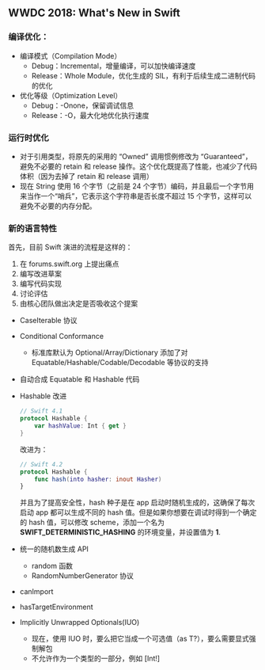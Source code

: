 ## WWDC 2018: What's New in Swift

### 编译优化：

* 编译模式（Compilation Mode）
    * Debug：Incremental，增量编译，可以加快编译速度
    * Release：Whole Module，优化生成的 SIL，有利于后续生成二进制代码的优化
* 优化等级（Optimization Level）
    * Debug：-Onone，保留调试信息
    * Release：-O，最大化地优化执行速度

### 运行时优化

* 对于引用类型，将原先的采用的 “Owned” 调用惯例修改为 “Guaranteed”，避免不必要的 retain 和 release 操作。这个优化既提高了性能，也减少了代码体积（因为去掉了 retain 和 release 调用）
* 现在 String 使用 16 个字节（之前是 24 个字节）编码，并且最后一个字节用来当作一个“哨兵”，它表示这个字符串是否长度不超过 15 个字节，这样可以避免不必要的内存分配。

### 新的语言特性

首先，目前 Swift 演进的流程是这样的：

1. 在 forums.swift.org 上提出痛点
2. 编写改进草案
3. 编写代码实现
4. 讨论评估
5. 由核心团队做出决定是否吸收这个提案

* CaseIterable 协议
* Conditional Conformance
    * 标准库默认为 Optional/Array/Dictionary 添加了对 Equatable/Hashable/Codable/Decodable 等协议的支持
* 自动合成 Equatable 和 Hashable 代码
* Hashable 改进
    
    ```swift
    // Swift 4.1
    protocol Hashable {
        var hashValue: Int { get }
    }
    ```
    
    改进为：
    
    ```swift
    // Swift 4.2
    protocol Hashable {
        func hash(into hasher: inout Hasher)
    }
    ```
    
    并且为了提高安全性，hash 种子是在 app 启动时随机生成的，这确保了每次启动 app 都可以生成不同的 hash 值。但是如果你想要在调试时得到一个确定的 hash 值，可以修改 scheme，添加一个名为 **SWIFT_DETERMINISTIC_HASHING** 的环境变量，并设置值为 **1**.
    
* 统一的随机数生成 API
    * random 函数
    * RandomNumberGenerator 协议
* canImport
* hasTargetEnvironment
* Implicitly Unwrapped Optionals(IUO)
    * 现在，使用 IUO 时，要么把它当成一个可选值（as T?），要么需要显式强制解包
    * 不允许作为一个类型的一部分，例如 [Int!]


